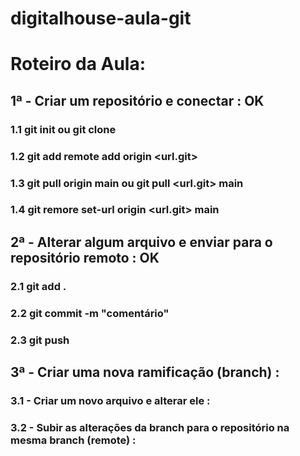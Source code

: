 # digitalhouse-aula-git

# Roteiro da Aula:

## 1ª - Criar um repositório e conectar : OK
### 1.1 git init ou git clone
### 1.2 git add remote add origin <url.git>
### 1.3 git pull origin main ou git pull <url.git> main
### 1.4 git remore set-url origin <url.git> main

## 2ª - Alterar algum arquivo e enviar para o repositório remoto : OK
### 2.1 git add .
### 2.2 git commit -m "comentário"
### 2.3 git push

## 3ª - Criar uma nova ramificação (branch) : 
### 3.1 - Criar um novo arquivo e alterar ele : 
### 3.2 - Subir as alterações da branch para o repositório na mesma branch (remote) : 